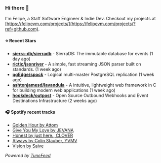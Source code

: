### Hi there 👋

I'm Felipe, a Staff Software Engineer & Indie Dev. Checkout my projects at [https://felipevm.com/projects/](https://felipevm.com/projects/?ref=github.com).

#### ⭐ Recent Stars
- **[sierra-db/sierradb](https://github.com/sierra-db/sierradb)** - SierraDB: The immutable database for events (1 day ago)
- **[rictic/jsonriver](https://github.com/rictic/jsonriver)** - A simple, fast streaming JSON parser built on standards. (1 week ago)
- **[pgEdge/spock](https://github.com/pgEdge/spock)** - Logical multi-master PostgreSQL replication (1 week ago)
- **[ashtonjamesd/lavandula](https://github.com/ashtonjamesd/lavandula)** - A intuitive, lightweight web framework in C for building modern web applications (1 week ago)
- **[hookdeck/outpost](https://github.com/hookdeck/outpost)** - Open Source Outbound Webhooks and Event Destinations Infrastructure (2 weeks ago)

#### 🎧 Spotify recent tracks
- [Golden Hour by Attom](https://open.spotify.com/track/4NMD0T32YAIG1pKlnGW8FM)
- [Give You My Love by JEVANA](https://open.spotify.com/track/5QP4EbRXAf7Y1P1zTQXEiu)
- [Honest by just here., CLOVER](https://open.spotify.com/track/0LWPhTRMJfWF5AipqXDPFX)
- [Always by Colin Stauber, YVMV](https://open.spotify.com/track/0FtrhaT95UcFH9VCiKh4G2)
- [Vision by Saive](https://open.spotify.com/track/50uwBWX5qHTrE8vhkMEIB8)

_Powered by [TuneFeed](https://tunefeed.app?ref=github.com)_
